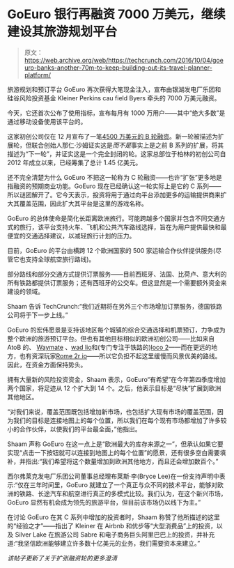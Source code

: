 # GoEuro 银行再融资 7000 万美元，继续建设其旅游规划平台

> 原文：<https://web.archive.org/web/https://techcrunch.com/2016/10/04/goeuro-banks-another-70m-to-keep-building-out-its-travel-planner-platform/>

旅游规划和预订平台 GoEuro 再次获得大笔现金注入，宣布由银湖发电厂乐团和硅谷风险投资基金 Kleiner Perkins cau field Byers 牵头的 7000 万美元融资。

今天，它还首次公布了使用指标，宣布每月有 1000 万用户——其中“绝大多数”是通过移动设备使用该平台的。

这家初创公司仅在 12 月宣布了一笔[4500 万美元的 B 轮融资](https://web.archive.org/web/20230322160428/https://techcrunch.com/2015/12/09/goeuro-series-b-2/)。新一轮被描述为扩展轮，但联合创始人那仁·沙姆证实这是*而不是*事实上是之前 B 系列的扩展，将其描述为“下一轮”，并证实这是一个完全封闭的轮。这家总部位于柏林的初创公司自 2012 年成立以来，已经筹集了总计 1.45 亿美元。

还不完全清楚为什么 GoEuro 不把这一轮称为 C 轮融资——也许“扩张”更多地是指融资的预期商业功能。GoEuro 现在已经确认这一轮实际上是它的 C 系列——所以谜团解开了。它今天表示，投资将用于通过向平台添加更多的运输提供商来扩大其覆盖范围，因此扩大其平台是这里的游戏名称。

GoEuro 的总体使命是简化长距离欧洲旅行。可能跨越多个国家并包含不同交通方式的旅行，该平台支持火车、飞机和公共汽车路线选择，旨在为用户提供最快和最便宜的交通选择建议，以减轻旅行计划的压力。

目前，GoEuro 的平台由横跨 12 个欧洲国家的 500 家运输合作伙伴提供服务(尽管它也支持全球航空旅行路线)。

部分路线和部分交通方式提供订票服务——目前西班牙、法国、比荷卢、意大利的所有铁路都提供订票服务；还有西班牙的公交车。但这显然是一个需要额外资金来建设的领域。

Shaam 告诉 TechCrunch:“我们近期将在另外三个市场增加订票服务，德国铁路公司将于下一步上线。”

GoEuro 的宏伟愿景是支持该地区每个城镇的综合交通选择和机票预订，力争成为整个欧洲的旅游预订平台。但也有其他目标相似的欧洲初创公司——比如来自 AtoB 的、 [Waymate](https://web.archive.org/web/20230322160428/https://www.waymate.de/en/searches) 、[wad lio](https://web.archive.org/web/20230322160428/https://techcrunch.com/2013/10/28/book-cheap-europe-travel-wanderio/)和(专门专注于铁路的)[loco 2](https://web.archive.org/web/20230322160428/https://techcrunch.com/2015/02/24/loco2-trenitalia/)——而在更远的地方，也有资深玩家[Rome 2r io](https://web.archive.org/web/20230322160428/https://techcrunch.com/2011/04/07/rome2rio-is-google-maps-with-airfare-train-and-driving-options/)——所以它负担不起这里缓慢而风景优美的路线。因此，在资金方面保持势头。

拥有大量新的风险投资资金，Shaam 表示，GoEuro“有希望”在今年第四季度增加两个国家，将足迹从 12 个扩大到 14 个。之后，他表示目标是“尽快”扩展到欧洲其他地区。

“对我们来说，覆盖范围既包括增加新市场，也包括扩大现有市场的覆盖范围，因为我们的目标是连接地图上的每个位置，所以我们在每个现有市场都增加了许多较小的合作伙伴，以使我们的平台最全面，”他指出。

Shaam 声称 GoEuro 在这一点上是“欧洲最大的库存来源之一”，但承认如果它要实现“点击一下按钮就可以连接到地图上的每个位置”的愿景，还有很多空白需要填补，并指出:“我们希望将这个数量增加到欧洲其他地方，而且还会增加数百个。”

西尔弗莱克发电厂乐团公司董事总经理布莱斯·李(Bryce Lee)在一份支持声明中表示:“仅在三年时间里，GoEuro 就建立了一个真正与众不同的技术平台，能够对欧洲的铁路、长途汽车和航空进行真正的多模式比较。我们认为，在这个新兴市场，GoEuro 显然有机会成为领先的旅游平台，但目前该市场仍以线下为主。”

在讨论 GoEuro 在其 C 系列中增加的投资者时，Shaam 称赞了他所描述的这里的“经验之才”——指出了 Kleiner 在 Airbnb 和优步等“大型消费品”上的投资，以及 Silver Lake 在旅游公司 Sabre 和电子商务巨头阿里巴巴上的投资，并补充道:“我坚信欧洲能够建立许多数十亿美元的业务，我们需要资本来建立。”

*该帖子更新了关于扩张融资轮的更多澄清*